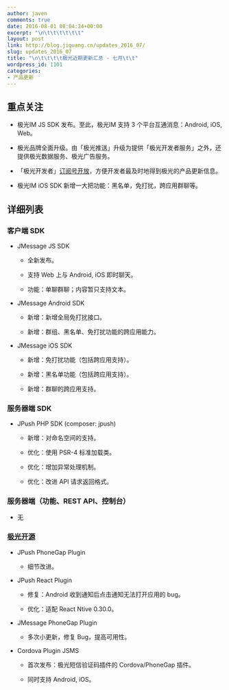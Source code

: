 ```yaml
---
author: javen
comments: true
date: 2016-08-01 08:04:24+00:00
excerpt: "\n\t\t\t\t\t\t"
layout: post
link: http://blog.jiguang.cn/updates_2016_07/
slug: updates_2016_07
title: "\n\t\t\t\t极光近期更新汇总 - 七月\t\t"
wordpress_id: 1101
categories:
- 产品更新
---
```



				

## 重点关注





	
  * 极光IM JS SDK 发布。至此，极光IM 支持 3 个平台互通消息：Android, iOS, Web。

	
  * 极光品牌全面升级。由「极光推送」升级为提供「极光开发者服务」之外，还提供极光数据服务、极光广告服务。

	
  * 「极光开发者」[订阅号开放](http://community.jiguang.cn/t/topic/5194)，方便开发者最及时地得到极光的产品更新信息。

	
  * 极光IM iOS SDK 新增一大把功能：黑名单，免打扰，跨应用群聊等。




## 详细列表




### 客户端 SDK





	
  * JMessage JS SDK

	
    * 全新发布。

	
    * 支持 Web 上与 Android, iOS 即时聊天。

	
    * 功能：单聊群聊；内容暂只支持文本。




	
  * JMessage Android SDK

	
    * 新增：新增全局免打扰接口。

	
    * 新增：群组、黑名单、免打扰功能的跨应用能力。




	
  * JMessage iOS SDK

	
    * 新增：免打扰功能（包括跨应用支持）。

	
    * 新增：黑名单功能（包括跨应用支持）。

	
    * 新增：群聊的跨应用支持。







### 服务器端 SDK





	
  * JPush PHP SDK (composer: jpush)

	
    * 新增：对命名空间的支持。

	
    * 优化：使用 PSR-4 标准加载类。

	
    * 优化：增加异常处理机制。

	
    * 优化：改进 API 请求返回格式。







### 服务器端（功能、REST API、控制台）





	
  * 无




### [极光开源](http://github.com/jpush)





	
  * JPush PhoneGap Plugin

	
    * 细节改进。




	
  * JPush React Plugin

	
    * 修复：Android 收到通知后点击通知无法打开应用的 bug。

	
    * 优化：适配 React Ntive 0.30.0。




	
  * JMessage PhoneGap Plugin

	
    * 多次小更新，修复 Bug，提高可用性。




	
  * Cordova Plugin JSMS

	
    * 首次发布：极光短信验证码插件的 Cordova/PhoneGap 插件。

	
    * 同时支持 Android, iOS。




		
